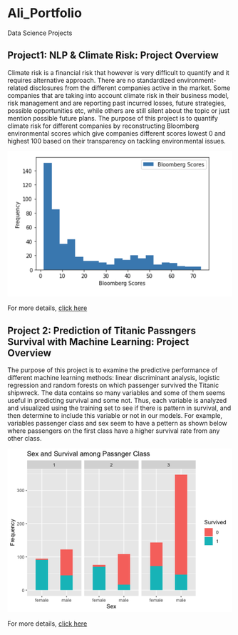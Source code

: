 # Ali_Portfolio
Data Science Projects 

## Project1: NLP & Climate Risk: Project Overview
Climate risk is a financial risk that however is very difficult to quantify and it requires alternative approach. There are no standardized environment-related
disclosures from the different companies active in the market. Some companies that are taking into account climate risk in their business model, risk management and are reporting past incurred losses, future strategies, possible opportunities etc, while others are still silent about the topic or just mention possible future plans. The purpose of this project is to quantify climate risk for different companies by reconstructing Bloomberg environmental scores which give companies different scores lowest 0 and highest 100 based on their transparency on tackling environmental issues.

![Bloomberg Environmental Scores](https://github.com/AliAljabri/Ali_Portfolio/blob/main/Images/BB_distribution.png)


For more details, [click here](https://github.com/AliAljabri/NLP-EIP-Project-in-Python)

## Project 2: Prediction of Titanic Passngers Survival with Machine Learning: Project Overview 
The purpose of this project is to examine the predictive performance of different machine learning methods: linear discriminant analysis, logistic regression and random forests on which passenger survived the Titanic shipwreck.
The data contains so many variables and some of them seems useful in predicting survival and some not. Thus, each variable is analyzed and visualized using the training set to see if there is pattern in survival, and then determine to include this variable or not in our models. For example, variables passenger class and sex seem to have a pettern as shown below where passengers on the first class have a higher survival rate from any other class.

![](https://github.com/AliAljabri/Ali_Portfolio/blob/main/Images/Rplot01.png)

For more details, [click here](https://github.com/AliAljabri/Machine-Learning-Project-in-R)

